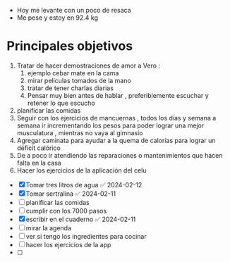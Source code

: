 - Hoy me levante con un poco de resaca 
- Me pese y estoy en 92.4 kg
# Principales objetivos 

1. Tratar de hacer demostraciones de amor a Vero :
	1. ejemplo cebar mate en la cama 
	2. mirar películas tomados de la mano
	3. tratar de tener charlas diarias 
	4. Pensar muy bien antes de hablar , preferiblemente escuchar y retener lo que escucho
2. planificar las comidas 
3. Seguir con los ejercicios de mancuernas , todos los días y semana a semana ir incrementando los pesos para poder lograr una mejor musculatura , mientras no vaya al gimnasio 
4. Agregar caminata para ayudar a la quema de calorías para lograr un déficit calórico
5. De a poco ir atendiendo las reparaciones o mantenimientos que hacen falta en la casa 
6. Hacer los ejercicios de la aplicación del celu 


- [x] Tomar tres litros de agua ✅ 2024-02-12
- [x] Tomar sertralina ✅ 2024-02-11
- [ ] planificar las comidas 
- [ ] cumplir con los 7000 pasos
- [x] escribir en el cuaderno ✅ 2024-02-11
- [ ] mirar la agenda 
- [ ] ver si tengo los ingredientes para cocinar
- [ ] hacer los ejercicios de la app
- [ ] 




 